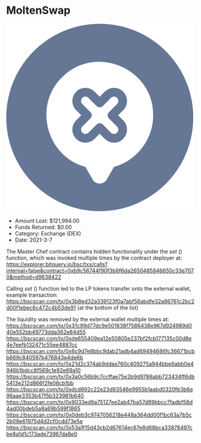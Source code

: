 # MoltenSwap
![MoltenSwap](/rektimages/MoltenSwap.png)
- Amount Lost: $121,994.00
- Funds Returned: $0.00
- Category: Exchange (DEX)
- Date: 2021-3-7

The Master Chef contract contains hidden functionality under the _set_ () function, which was invoked multiple times by the contract deployer at:  
https://explorer.bitquery.io/bsc/txs/calls?internal=false&contract=0xb9c56744f90f3b8f6da2650485846650c33e7070&method=d9638422  
  
Calling _set_ () function led to the LP tokens transfer onto the external wallet, example transaction:  
https://bscscan.com/tx/0x3b8ed32a339123f0a7abf56abdfe32a86761c2bc2d00f1ebec6c472c4b53de91 (at the bottom of the list)  
  
The liquidity was removed by the external wallet multiple times at:  
https://bscscan.com/tx/0x31c99d77dc9e501838f7586438e967d924989d040e552bb49773dda362e84d55  
https://bscscan.com/tx/0xde655409ea12e50805e237bf2fcb177135c00d8e4e7eefb132471c55ee4887cc  
https://bscscan.com/tx/0x6c9d7e8bbc9dab21adb4ad69494686fc36671bcbb669c840597b476843e4de6b  
https://bscscan.com/tx/0x21d2c374ab9ddae760c409275a944bbe6abb0e4946b1bdcc8f569c1e92e69a10  
https://bscscan.com/tx/0x3a0c56b9c7ccffae75e2b9d9786abb723434ff6db5413e212d866f2fe08cb1bb  
https://bscscan.com/tx/0xdcd892c22e23d93546e9955b1aabd0320fb3b6e96aae3353b47f5b323981b640  
https://bscscan.com/tx/0x9033ed6a75127ee2ab47ba57d89bbcc7fadbf58d4ad00bdeb5a8a69b599f1865  
https://bscscan.com/tx/0x0deb3c9747056218e448a364dd00f1bc63a7b5c2b08e61975d4d2cf0cdd73e5e  
https://bscscan.com/tx/0x53a1f15d43cb2d67614ec67e8d68bca33878497cbe8a1d1c173ade73967da8e0




